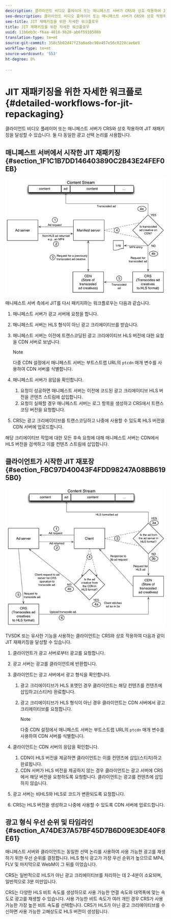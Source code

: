 ```yaml
---
description: 클라이언트 비디오 플레이어 또는 매니페스트 서버가 CRS와 상호 작용하여 JIT 재패키징을 달성할 수 있습니다. 둘 다 동일한 광고 선택 논리를 사용합니다.
seo-description: 클라이언트 비디오 플레이어 또는 매니페스트 서버가 CRS와 상호 작용하여 JIT 재패키징을 달성할 수 있습니다. 둘 다 동일한 광고 선택 논리를 사용합니다.
seo-title: JIT 재패키징을 위한 자세한 워크플로우
title: JIT 재패키징을 위한 자세한 워크플로우
uuid: 11b6eb3c-f6aa-4018-9b20-ab6f5910508b
translation-type: tm+mt
source-git-commit: 358c5b02d47f23a6adbc98e457e56c8220cae6e9
workflow-type: tm+mt
source-wordcount: '553'
ht-degree: 0%

---
```



# JIT 재패키징을 위한 자세한 워크플로 {#detailed-workflows-for-jit-repackaging}

클라이언트 비디오 플레이어 또는 매니페스트 서버가 CRS와 상호 작용하여 JIT 재패키징을 달성할 수 있습니다. 둘 다 동일한 광고 선택 논리를 사용합니다.

## 매니페스트 서버에서 시작한 JIT 재패키징 {#section_1F1C1B7DD146403890C2B43E24FEF0EB}

![](assets/ssai_JIT-workflow_web.png)

매니페스트 서버 측에서 JIT를 다시 패키지하는 워크플로우는 다음과 같습니다.

1. 매니페스트 서버가 광고 서버에 요청을 합니다.
1. 매니페스트 서버는 HLS 형식이 아닌 광고 크리에이티브를 받습니다.
1. 매니페스트 서버는 이전에 트랜스코딩된 광고 크리에이티브 HLS 버전에 대한 요청을 CDN 서버로 보냅니다.

   >[!NOTE]
   >
   >다중 CDN 설정에서 매니페스트 서버는 부트스트랩 URL의 `ptcdn` 매개 변수를 사용하여 CDN 서버를 식별합니다.

1. 매니페스트 서버가 응답을 확인합니다.

   1. 요청이 성공하면 매니페스트 서버는 이전에 코드된 광고 크리에이티브 HLS 버전을 콘텐츠 스트림에 삽입합니다.
   1. 요청이 실패할 경우 매니페스트 서버는 로그 항목을 생성하고 CRS에서 트랜스코딩 버전을 요청합니다.

1. CRS는 광고 크리에이티브를 트랜스코딩하고 나중에 사용할 수 있도록 HLS 버전을 CDN 서버에 업로드합니다.

해당 크리에이티브 작업에 대한 모든 후속 요청에 대해 매니페스트 서버는 CDN에서 HLS 버전을 검색하고 이를 컨텐츠 스트림에 삽입합니다.

## 클라이언트가 시작한 JIT 재포장{#section_FBC97D40043F4FDD98247A08BB6195B0}

<!--<a id="fig_hkn_ndt_3z"></a>-->

![](assets/ssai_JIT-workflow_client_web.png)

TVSDK 또는 유사한 기능을 사용하는 클라이언트는 CRS와 상호 작용하여 다음과 같이 JIT 재패키징을 달성할 수 있습니다.

1. 클라이언트가 광고 서버로부터 광고를 요청합니다.
1. 광고 서버는 광고를 클라이언트에 반환합니다.
1. 클라이언트는 광고 서버에서 광고 형식을 확인합니다.

   1. 광고 크리에이티브가 HLS 포맷인 경우 클라이언트는 해당 컨텐츠를 컨텐츠에 삽입하고(스티커) 완료합니다.
   1. 광고 크리에이티브가 HLS 형식이 아닌 경우 클라이언트는 CDN 서버에서 광고 크리에이티브를 요청합니다.

      >[!NOTE]
      >
      >다중 CDN 설정에서 매니페스트 서버는 부트스트랩 URL의 `ptcdn` 매개 변수를 사용하여 CDN 서버를 식별합니다.

1. 클라이언트는 CDN 서버의 응답을 확인합니다.

   1. CDN이 HLS 버전을 제공하면 클라이언트는 이를 컨텐츠에 삽입(스티치)하고 완료됩니다.
   1. CDN 서버가 HLS 버전을 제공하지 않는 경우 클라이언트는 광고 서버에 CRS에서 해당 버전을 요청하도록 요청합니다. 클라이언트는 광고를 컨텐츠에 삽입하지 않습니다.

1. 광고 서버는 비HLS와 HLS로 코드가 변환되도록 요청합니다.
1. CRS는 HLS 버전을 생성하고 나중에 사용할 수 있도록 CDN 서버에 업로드합니다.

## 광고 형식 우선 순위 및 타임라인 {#section_A74DE37A57BF45D7B6D09E3DE40F8E61}

매니페스트 서버와 클라이언트는 동일한 선택 논리를 사용하여 사용 가능한 광고를 재생하기 위한 우선 순위를 결정합니다. HLS 형식 광고가 가장 우선 순위가 높으므로 MP4, FLV 및 마지막으로 WebM이 그 뒤를 이었습니다.

CRS는 일반적으로 HLS가 아닌 광고 크리에이티브를 처리하는 데 2-4분이 소요되며, 일반적으로 3분 미만입니다.

CRS는 다양한 HLS 비트 속도를 생성하므로 사용 가능한 연결 속도와 대역폭에 맞는 속도로 광고를 재생할 수 있습니다. 사용 가능한 비트 속도가 여러 개인 경우 CRS가 사용 가능한 가장 높은 비트 속도를 선택합니다. CRS가 HLS가 아닌 광고 크리에이티브를 수신하면 사용 가능한 고해상도로 HLS 버전이 생성됩니다.